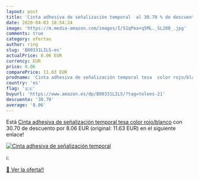 ```yaml
---
layout: post
title: 'Cinta adhesiva de señalización temporal  al 30.70 % de descuento'
date: 2020-04-03 18:54:24
image: 'https://m.media-amazon.com/images/I/51qPea+q5ML._SL200_.jpg'
comments: true
category: ofertas
author: ring
slug: 'B00331LILS-es'
actualPrice: 8.06 EUR
currency: EUR
price: 8.06
comparePrice: 11.63 EUR
prodname: 'Cinta adhesiva de señalización temporal tesa  color rojo/blanco'
country: 'es'
flag: '🇪🇸'
buyurl: 'https://www.amazon.es/dp/B00331LILS/?tag=tolees-21'
descuento: '30.70'
average: '8.06'
---
```


Está [Cinta adhesiva de señalización temporal tesa  color rojo/blanco](https://www.amazon.es/dp/B00331LILS/?tag=tolees-21) con 30.70 de descuento por 8.06 EUR (original: 11.63 EUR) en el siguiente enlace!

[![Cinta adhesiva de señalización temporal ](https://m.media-amazon.com/images/I/51qPea+q5ML._SL200_.jpg)](https://www.amazon.es/dp/B00331LILS/?tag=tolees-21)

ℹ️:


[🛒 Ver la oferta!!](https://www.amazon.es/dp/B00331LILS/?tag=tolees-21)

